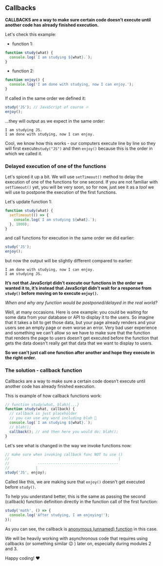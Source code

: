 ## Callbacks

**CALLBACKS are a way to make sure certain code doesn’t execute until another code has already finished execution.**

Let's check this example:

- function 1:

```jsx
function study(what) {
  console.log(`I am studying ${what}.`);
}
```

- function 2:

```jsx
function enjoy() {
  console.log('I am done with studying, now I can enjoy.');
}
```

If called in the same order we defined it:

```jsx
study('JS'); // JavaScript of course 🔥
enjoy();
```

...they will output as we expect in the same order:

```
I am studying JS.
I am done with studying, now I can enjoy.
```

Cool, we know how this works - our computers execute line by line so they will first execute`study("JS")` and then `enjoy()` because this is the order in which we called it.

### Delayed execution of one of the functions

Let's spiced it up a bit. We will use `setTimeout()` method to delay the execution of one of the functions for one second. If you are not familiar with `setTimeout()` yet, you will be very soon, so for now, just see it as a _tool_ we will use to postpone the execution of the first functions.

Let's update function 1:

```jsx
function study(what) {
  setTimeout(() => {
    console.log(`I am studying ${what}.`);
  }, 1000);
}
```

and call functions for execution in the same order we did earlier:

```jsx
study('JS');
enjoy();
```

but now the output will be slightly different compared to earlier:

```
I am done with studying, now I can enjoy.
I am studying JS.
```

**It’s not that JavaScript didn’t execute our functions in the order we wanted it to, it’s instead that JavaScript didn’t wait for a response from `study()` before moving on to execute `enjoy()`.**

_When and why any function would be postponed/delayed in the real world?_

Well, at many occasions. Here is one example: you could be waiting for some data from your database or API to display it to the users. So imagine that it takes a bit to get those data, but your page already renders and your users see an empty page or even worse an error. Very bad user experience and something we can't allow so we have to make sure that the function that renders the page to users doesn't get executed before the function that gets the data doesn't really get that data that we want to display to users.

**So we can't just call one function after another and hope they execute in the right order.**

### The solution - callback function

Callbacks are a way to make sure a certain code doesn’t execute until another code has already finished execution.

This is example of how callback functions work:

```jsx
// function study(what, blah){...}
function study(what, callback) {
  // callback is just placeholder
  // you can use any word including blah 🎃
  console.log(`I am studying ${what}.`);
  // blah();
  callback(); // and then here you would do: blah();
}
```

Let's see what is changed in the way we invoke functions now:

```jsx
// make sure when invoking callback func NOT tu use ()
//                                                  |
//             -------------------------------------
//            |
study('JS', enjoy);
```

Called like this, we are making sure that `enjoy()` doesn't get executed before `study()`.

To help you understand better, this is the same as passing the second (callback) function definition directly in the function call of the first function:

```jsx
study('math', () => {
  console.log('After studying, I am enjoying!');
});
```

As you can see, the callback is [anonymous (unnamed) function](https://blog.scottlogic.com/2011/06/10/javascript-anonymous-functions.html) in this case.

We will be heavily working with asynchronous code that requires using callbacks (or something similar :wink: ) later on, especially during modules 2 and 3.

Happy coding! :heart:
